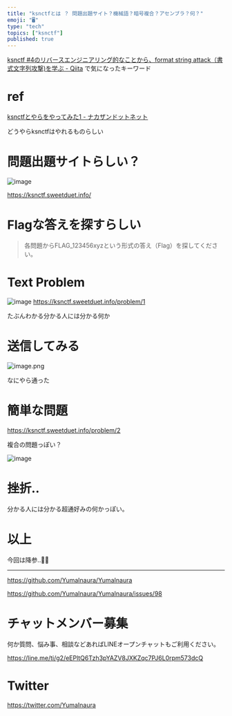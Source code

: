 ```yaml
---
title: "ksnctfとは ？ 問題出題サイト？機械語？暗号複合？アセンブラ？何？"
emoji: "🖥"
type: "tech"
topics: ["ksnctf"]
published: true
---
```


[ksnctf #4のリバースエンジニアリング的なことから、format string attack（書式文字列攻撃)を学ぶ - Qiita](https://qiita.com/developer-kikikaikai/items/8b4ae10785badb935dd9) で気になったキーワード


# ref

[ksnctfとやらをやってみた1 - ナカザンドットネット](https://blog.nkzn.info/entry/2012/05/31/020855)

どうやらksnctfはやれるものらしい

# 問題出題サイトらしい？

![image](https://user-images.githubusercontent.com/13635059/50555898-d1fcf100-0d15-11e9-845b-f0deb74d8441.png)

https://ksnctf.sweetduet.info/

# Flagな答えを探すらしい

> 各問題からFLAG_123456xyzという形式の答え（Flag）を探してください。 

# Text Problem

![image](https://user-images.githubusercontent.com/13635059/50555910-01136280-0d16-11e9-862c-cb2e71f348e9.png)
https://ksnctf.sweetduet.info/problem/1

たぶんわかる分かる人には分かる何か

# 送信してみる

![image.png](https://qiita-image-store.s3.amazonaws.com/0/89618/dae87285-e35c-faad-5e19-8db7137e3c09.png)


なにやら通った

# 簡単な問題

https://ksnctf.sweetduet.info/problem/2

複合の問題っぽい？

![image](https://user-images.githubusercontent.com/13635059/50555932-3e77f000-0d16-11e9-9f81-5d23765de3a6.png)

# 挫折‥

分かる人には分かる超通好みの何かっぽい。

# 以上

今回は降参‥🙇‍♂️

---

https://github.com/YumaInaura/YumaInaura

https://github.com/YumaInaura/YumaInaura/issues/98








<!-- Update From Qiita API -->

# チャットメンバー募集


何か質問、悩み事、相談などあればLINEオープンチャットもご利用ください。

https://line.me/ti/g2/eEPltQ6Tzh3pYAZV8JXKZqc7PJ6L0rpm573dcQ





# Twitter


https://twitter.com/YumaInaura


<!-- Update From Qiita API -->


